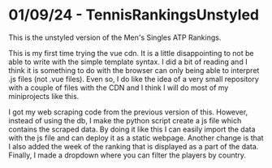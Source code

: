 # 01/09/24 - TennisRankingsUnstyled
This is the unstyled version of the Men's Singles ATP Rankings.

This is my first time trying the vue cdn. It is a little disappointing to not be able to write with the simple template syntax. I did a bit of reading and I think it is something to do with the browser can only being able to interpret .js files (not .vue files). Even so, I do like the idea of a very small repository with a couple of files with the CDN and I think I will do most of my miniprojects like this. 

I got my web scraping code from the previous version of this. However, instead of using the db, I make the python script create a js file which contains the scraped data. By doing it like this I can easily import the data with the js file and can deploy it as a static webpage. Another change is that I also added the week of the ranking that is displayed as a part of the data. Finally, I made a dropdown where you can filter the players by country.
